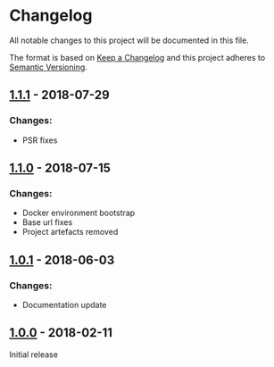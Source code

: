 # Changelog
All notable changes to this project will be documented in this file.

The format is based on [Keep a Changelog](http://keepachangelog.com/en/1.0.0/)
and this project adheres to [Semantic Versioning](http://semver.org/spec/v2.0.0.html).

## [1.1.1] - 2018-07-29
### Changes:
* PSR fixes

## [1.1.0] - 2018-07-15
### Changes:
* Docker environment bootstrap
* Base url fixes
* Project artefacts removed

## [1.0.1] - 2018-06-03
### Changes:
* Documentation update


## [1.0.0] - 2018-02-11
Initial release

[1.1.1]: https://github.com/svyatoslav-kubakh/postfix-admin/releases/tag/1.1.1
[1.1.0]: https://github.com/svyatoslav-kubakh/postfix-admin/releases/tag/1.1.0
[1.0.1]: https://github.com/svyatoslav-kubakh/postfix-admin/releases/tag/1.0.1
[1.0.0]: https://github.com/svyatoslav-kubakh/postfix-admin/releases/tag/1.0.0
